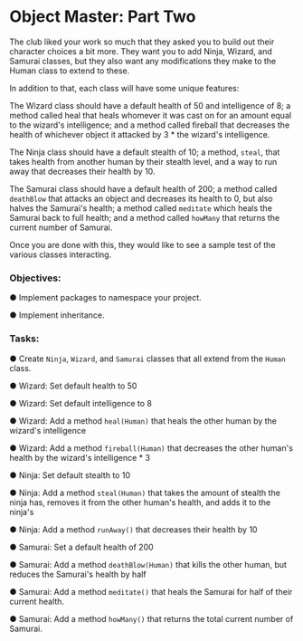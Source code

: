 <div class="module_description active_lesson_with_video ">
									
<h1 id="object-master-part-two">Object Master: Part Two</h1>
<p>The club liked your work so much that they asked you to build out their character choices a bit more. They want you to add Ninja, Wizard, and Samurai classes, but they also want any modifications they make to the Human class to extend to these.</p>
<p>In addition to that, each class will have some unique features:</p>
<p>The Wizard class should have a default health of 50 and intelligence of 8; a method called heal that heals whomever it was cast on for an amount equal to the wizard's intelligence; and a method called fireball that decreases the health of whichever object it attacked by 3 * the wizard's intelligence.</p>
<p>The Ninja class should have a default stealth of 10; a method, <code>steal</code>, that takes health from another human by their stealth level, and a way to run away that decreases their health by 10.</p>
<p>The Samurai class should have a default health of 200; a method called <code>deathBlow</code> that attacks an object and decreases its health to 0, but also halves the Samurai's health; a method called <code>meditate</code> which heals the Samurai back to full health; and a method called <code>howMany</code> that returns the current number of Samurai.</p>
<p>Once you are done with this, they would like to see a sample test of the various classes interacting.</p>
<h3 id="topics"></h3>
<h3>Objectives:</h3>
<p>● Implement packages to namespace your project.</p>
<p>● Implement inheritance.</p>
<h3 id="tasks">Tasks:</h3>
<p>● Create <code>Ninja</code>, <code>Wizard</code>, and <code>Samurai</code> classes that all extend from the <code>Human</code> class.</p>
<p>● Wizard: Set default health to 50</p>
<p>● Wizard: Set default intelligence to 8</p>
<p>● Wizard: Add a method <code>heal(Human)</code> that heals the other human by the wizard's intelligence</p>
<p>● Wizard: Add a method <code>fireball(Human)</code> that decreases the other human's health by the wizard's intelligence * 3</p>
<p>● Ninja: Set default stealth to 10</p>
<p>● Ninja: Add a method <code>steal(Human)</code> that takes the amount of stealth the ninja has, removes it from the other human's health, and adds it to the ninja's</p>
<p>● Ninja: Add a method <code>runAway()</code> that decreases their health by 10</p>
<p>● Samurai: Set a default health of 200</p>
<p>● Samurai: Add a method <code>deathBlow(Human)</code> that kills the other human, but reduces the Samurai's health by half</p>
<p>● Samurai: Add a method <code>meditate()</code> that heals the Samurai for half of their current health.</p>
<p>● Samurai: Add a method <code>howMany()</code> that returns the total current number of Samurai.</p>

</div>
